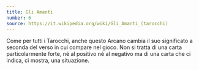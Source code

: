 ```yaml
---
title: Gli Amanti
number: 6
source: https://it.wikipedia.org/wiki/Gli_Amanti_(tarocchi)
---
```


Come per tutti i Tarocchi, anche questo Arcano cambia il suo significato a seconda del verso in cui compare nel gioco. Non si tratta di una carta particolarmente forte, né al positivo né al negativo ma di una carta che ci indica, ci mostra, una situazione.